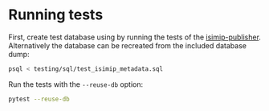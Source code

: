 Running tests
=============

First, create test database using by running the tests of the [isimip-publisher](https://github.com/ISI-MIP/isimip-publisher). Alternatively the database can be recreated from the included database dump:

```bash
psql < testing/sql/test_isimip_metadata.sql
```

Run the tests with the `--reuse-db` option:

```bash
pytest --reuse-db
```
